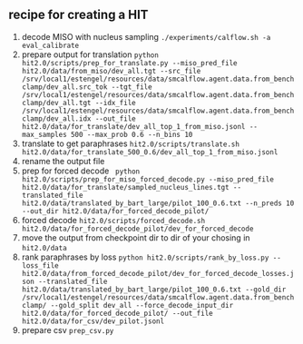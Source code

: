 ## recipe for creating a HIT 

1. decode MISO with nucleus sampling `./experiments/calflow.sh -a eval_calibrate`
2. prepare output for translation `python hit2.0/scripts/prep_for_translate.py --miso_pred_file hit2.0/data/from_miso/dev_all.tgt --src_file /srv/local1/estengel/resources/data/smcalflow.agent.data.from_benchclamp/dev_all.src_tok --tgt_file /srv/local1/estengel/resources/data/smcalflow.agent.data.from_benchclamp/dev_all.tgt --idx_file /srv/local1/estengel/resources/data/smcalflow.agent.data.from_benchclamp/dev_all.idx --out_file hit2.0/data/for_translate/dev_all_top_1_from_miso.jsonl --max_samples 500 --max_prob 0.6 --n_bins 10`
3. translate to get paraphrases `hit2.0/scripts/translate.sh hit2.0/data/for_translate_500_0.6/dev_all_top_1_from_miso.jsonl` 
4. rename the output file 
5. prep for forced decode ` python hit2.0/scripts/prep_for_miso_forced_decode.py --miso_pred_file hit2.0/data/for_translate/sampled_nucleus_lines.tgt --translated_file hit2.0/data/translated_by_bart_large/pilot_100_0.6.txt --n_preds 10 --out_dir hit2.0/data/for_forced_decode_pilot/` 
6. forced decode `hit2.0/scripts/forced_decode.sh hit2.0/data/for_forced_decode_pilot/dev_for_forced_decode` 
7. move the output from checkpoint dir to dir of your chosing in `hit2.0/data` 
8. rank paraphrases by loss `python hit2.0/scripts/rank_by_loss.py --loss_file hit2.0/data/from_forced_decode_pilot/dev_for_forced_decode_losses.json --translated_file hit2.0/data/translated_by_bart_large/pilot_100_0.6.txt --gold_dir /srv/local1/estengel/resources/data/smcalflow.agent.data.from_benchclamp/ --gold_split dev_all --force_decode_input_dir hit2.0/data/for_forced_decode_pilot/ --out_file hit2.0/data/for_csv/dev_pilot.jsonl`
9. prepare csv `prep_csv.py` 